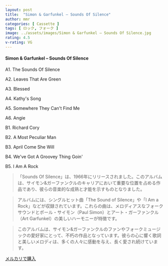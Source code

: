 ```yaml
---
layout: post
title:  "Simon & Garfunkel – Sounds Of Silence"
author: mmr
categories: [ Cassette ]
tags: [ ロック, フォーク ]
image: ../assets/images/Simon & Garfunkel – Sounds Of Silence.jpg
rating: 4.5
v-rating: VG
---
```


#### Simon & Garfunkel – Sounds Of Silence

A1. The Sounds Of Silence

A2. Leaves That Are Green

A3. Blessed

A4. Kathy's Song

A5. Somewhere They Can't Find Me

A6. Angie

B1. Richard Cory

B2. A Most Peculiar Man

B3. April Come She Will

B4. We've Got A Groovey Thing Goin'

B5. I Am A Rock

> 「Sounds Of Silence」は、1966年にリリースされました。このアルバムは、サイモン&ガーファンクルのキャリアにおいて重要な位置を占める作品であり、彼らの音楽的な成熟と才能を示すものとなりました。

> アルバムには、シングルヒット曲「The Sound of Silence」や「I Am a Rock」などが収録されています。これらの曲は、メロディアスなフォークサウンドとポール・サイモン（Paul Simon）とアート・ガーファンクル（Art Garfunkel）の美しいハーモニーが特徴です。

> このアルバムは、サイモン&ガーファンクルのファンやフォークミュージックの愛好家にとって、不朽の作品となっています。彼らの心に響く歌詞と美しいメロディは、多くの人々に感動を与え、長く愛され続けています。



[メルカリで購入](https://jp.mercari.com/item/m97532199707)
